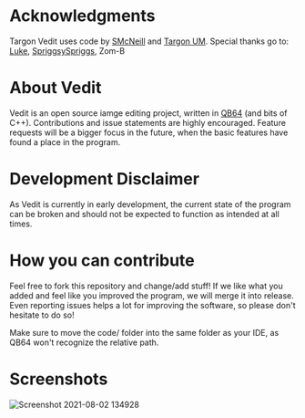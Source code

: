 # Acknowledgments
Targon Vedit uses code by <a href="https://www.qb64.org/forum/index.php?action=profile;u=9">SMcNeill</a> and <a href="https://github.com/Targon-Industries/um">Targon UM</a>. Special thanks go to: <a href="https://www.qb64.org/forum/index.php?action=profile;u=16">Luke</a>, <a href="https://www.qb64.org/forum/index.php?action=profile;u=501">SpriggsySpriggs</a>, Zom-B

# About Vedit
Vedit is an open source iamge editing project, written in <a href="https://www.qb64.org/portal/">QB64</a> (and bits of C++). Contributions and issue statements are highly encouraged. Feature requests will be a bigger focus in the future, when the basic features have found a place in the program.

# Development Disclaimer
As Vedit is currently in early development, the current state of the program can be broken and should not be expected to function as intended at all times.

# How you can contribute
Feel free to fork this repository and change/add stuff! If we like what you added and feel like you improved the program, we will merge it into release. Even reporting issues helps a lot for improving the software, so please don't hesitate to do so!

Make sure to move the code/ folder into the same folder as your IDE, as QB64 won't recognize the relative path.

# Screenshots
![Screenshot 2021-08-02 134928](https://user-images.githubusercontent.com/35202909/127857585-f0cb38aa-ff08-47a1-a482-9d4e1446ad94.png)
